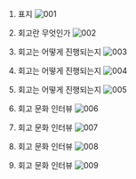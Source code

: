 1. 표지
![001](https://user-images.githubusercontent.com/50986686/178185063-97f9a912-58da-4b41-8d2d-d662a8820d87.png)

2. 회고란 무엇인가
![002](https://user-images.githubusercontent.com/50986686/178185090-dcba138c-012b-4fa7-a4f8-d24aa09e1fe6.png)

3. 회고는 어떻게 진행되는지
![003](https://user-images.githubusercontent.com/50986686/178185109-46ea2672-5213-4d75-88ae-1f5c8497f8a3.png)

4. 회고는 어떻게 진행되는지
![004](https://user-images.githubusercontent.com/50986686/178185128-7cb31d1e-3b69-4db0-9f79-24adcf574e7a.png)

5. 회고는 어떻게 진행되는지
![005](https://user-images.githubusercontent.com/50986686/178185147-5a4ae45a-d12a-4f0d-b78d-d94ac4b98cb5.png)

6. 회고 문화 인터뷰
![006](https://user-images.githubusercontent.com/50986686/178185169-c55c5891-f7bb-49d3-a785-bc1f10bfbc18.png)

7. 회고 문화 인터뷰
![007](https://user-images.githubusercontent.com/50986686/178185225-2607dd3e-3a2a-4c00-9361-918496f29204.png)

8. 회고 문화 인터뷰
![008](https://user-images.githubusercontent.com/50986686/178185255-bad35a45-b992-4d7a-a0ae-1ea9fd49f695.png)

9. 회고 문화 인터뷰
![009](https://user-images.githubusercontent.com/50986686/178185296-22d6e136-ad91-4be7-89a3-df070d388f21.png)
